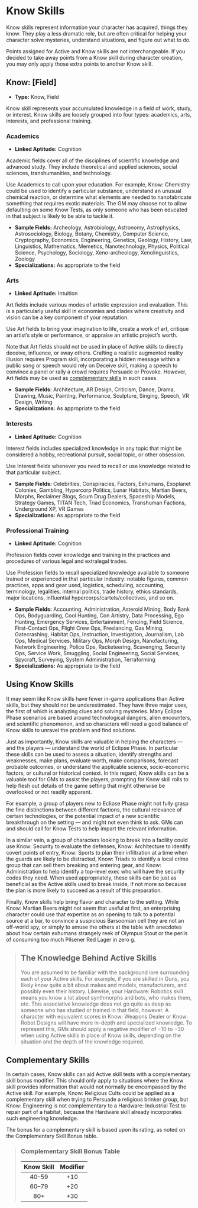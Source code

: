 # Know Skills

Know skills represent information your character has acquired, things they know. They play a less dramatic role, but are often critical for helping your character solve mysteries, understand situations, and figure out what to do.

Points assigned for Active and Know skills are not interchangeable. If you decided to take away points from a Know skill during character creation, you may only apply those extra points to another Know skill.

## Know: \[Field\]

<div class="stat-list">

- **Type:** Know, Field

Know skill represents your accumulated knowledge in a field of work, study, or interest. Know skills are loosely grouped into four types: academics, arts, interests, and professional training.

</div>

### Academics

<div class="stat-list">

- **Linked Aptitude:** Cognition

Academic fields cover all of the disciplines of scientific knowledge and advanced study. They include theoretical and applied sciences, social sciences, transhumanities, and technology.

Use Academics to call upon your education. For example, Know: Chemistry could be used to identify a particular substance, understand an unusual chemical reaction, or determine what elements are needed to nanofabricate something that requires exotic materials. The GM may choose not to allow defaulting on some Know Tests, as only someone who has been educated in that subject is likely to be able to tackle it.

- **Sample Fields:** Archeology, Astrobiology, Astronomy, Astrophysics, Astrosociology, Biology, Botany, Chemistry, Computer Science, Cryptography, Economics, Engineering, Genetics, Geology, History, Law, Linguistics, Mathematics, Memetics, Nanotechnology, Physics, Political Science, Psychology, Sociology, Xeno-archeology, Xenolinguistics, Zoology
- **Specializations:** As appropriate to the field

</div>

### Arts

<div class="stat-list">

- **Linked Aptitude:** Intuition

Art fields include various modes of artistic expression and evaluation. This is a particularly useful skill in economies and clades where creativity and vision can be a key component of your reputation.

Use Art fields to bring your imagination to life, create a work of art, critique an artist’s style or performance, or appraise an artistic project’s worth.

Note that Art fields should not be used in place of Active skills to directly deceive, influence, or sway others. Crafting a realistic augmented reality illusion requires Program skill, incorporating a hidden message within a public song or speech would rely on Deceive skill, making a speech to convince a panel or rally a crowd requires Persuade or Provoke. However, Art fields may be used as [complementary skills](#complementary-skills) in such cases.

- **Sample Fields:** Architecture, AR Design, Criticism, Dance, Drama, Drawing, Music, Painting, Performance, Sculpture, Singing, Speech, VR Design, Writing
- **Specializations:** As appropriate to the field

</div>

### Interests

<div class="stat-list">

- **Linked Aptitude:** Cognition

Interest fields includes specialized knowledge in any topic that might be considered a hobby, recreational pursuit, social topic, or other obsession.

Use Interest fields whenever you need to recall or use knowledge related to that particular subject.

- **Sample Fields:** Celebrities, Conspiracies, Factors, Exhumans, Exoplanet Colonies, Gambling, Hypercorp Politics, Lunar Habitats, Martian Beers, Morphs, Reclaimer Blogs, Scum Drug Dealers, Spaceship Models, Strategy Games, TITAN Tech, Triad Economics, Transhuman Factions, Underground XP, VR Games
- **Specializations:** As appropriate to the field

</div>

### Professional Training

<div class="stat-list">

- **Linked Aptitude:** Cognition

Profession fields cover knowledge and training in the practices and procedures of various legal and extralegal trades.

Use Profession fields to recall specialized knowledge available to someone trained or experienced in that particular industry: notable figures, common practices, apps and gear used, logistics, scheduling, accounting, terminology, legalities, internal politics, trade history, ethics standards, major locations, influential hypercorps/cartels/collectives, and so on.

- **Sample Fields:** Accounting, Administration, Asteroid Mining, Body Bank Ops, Bodyguarding, Cool Hunting, Con Artistry, Data Processing, Ego Hunting, Emergency Services, Entertainment, Fencing, Field Science, First-Contact Ops, Flight Crew Ops, Freelancing, Gas Mining, Gatecrashing, Habitat Ops, Instruction, Investigation, Journalism, Lab Ops, Medical Services, Military Ops, Morph Design, Nanofacturing, Network Engineering, Police Ops, Racketeering, Scavenging, Security Ops, Service Work, Smuggling, Social Engineering, Social Services, Spycraft, Surveying, System Administration, Terraforming
- **Specializations:** As appropriate to the field

</div>

## Using Know Skills

It may seem like Know skills have fewer in-game applications than Active skills, but they should not be underestimated. They have three major uses, the first of which is analyzing clues and solving mysteries. Many Eclipse Phase scenarios are based around technological dangers, alien encounters, and scientific phenomenon, and so characters will need a good balance of Know skills to unravel the problem and find solutions.

Just as importantly, Know skills are valuable in helping the characters — and the players — understand the world of Eclipse Phase. In particular these skills can be used to assess a situation, identify strengths and weaknesses, make plans, evaluate worth, make comparisons, forecast probable outcomes, or understand the applicable science, socio-economic factors, or cultural or historical context. In this regard, Know skills can be a valuable tool for GMs to assist the players, prompting for Know skill rolls to help flesh out details of the game setting that might otherwise be overlooked or not readily apparent.

For example, a group of players new to Eclipse Phase might not fully grasp the fine distinctions between different factions, the cultural relevance of certain technologies, or the potential impact of a new scientific breakthrough on the setting — and might not even think to ask. GMs can and should call for Know Tests to help impart the relevant information.

In a similar vein, a group of characters looking to break into a facility could use Know: Security to evaluate the defenses, Know: Architecture to identify covert points of entry, Know: Sports to plan their infiltration at a time when the guards are likely to be distracted, Know: Triads to identify a local crime group that can sell them breaking and entering gear, and Know: Administration to help identify a top-level exec who will have the security codes they need. When used appropriately, these skills can be just as beneficial as the Active skills used to break inside, if not more so because the plan is more likely to succeed as a result of this preparation.

Finally, Know skills help bring flavor and character to the setting. While Know: Martian Beers might not seem that useful at first, an enterprising character could use that expertise as an opening to talk to a potential source at a bar, to convince a suspicious Barsoomian cell they are not an off-world spy, or simply to amuse the others at the table with anecdotes about how certain exhumans strangely reek of Olympus Stout or the perils of consuming too much Pilsener Red Lager in zero g.

<blockquote>

## The Knowledge Behind Active Skills

You are assumed to be familiar with the background lore surrounding each of your Active skills. For example, if you are skilled in Guns, you likely know quite a bit about makes and models, manufacturers, and possibly even their history. Likewise, your Hardware: Robotics skill means you know a lot about synthmorphs and bots, who makes them, etc. This associative knowledge does not go quite as deep as someone who has studied or trained in that field, however. A character with equivalent scores in Know: Weapons Dealer or Know: Robot Designs will have more in-depth and specialized knowledge. To represent this, GMs should apply a negative modifier of −10 to −30 when using Active skills in place of Know skills, depending on the situation and the depth of the knowledge required.

</blockquote>

## Complementary Skills

In certain cases, Know skills can aid Active skill tests with a complementary skill bonus modifier. This should only apply to situations where the Know skill provides information that would not normally be encompassed by the Active skill. For example, Know: Religious Cults could be applied as a complementary skill when trying to Persuade a religious brinker group, but Know: Engineering is not complementary to a Hardware: Industrial Test to repair part of a habitat, because the Hardware skill already incorporates such engineering knowledge.

The bonus for a complementary skill is based upon its rating, as noted on the Complementary Skill Bonus table.

<blockquote class="table">

### Complementary Skill Bonus Table

| Know Skill | Modifier |
| :--------: | :------: |
|   40–59    |   +10    |
|   60–79    |   +20    |
|    80+     |   +30    |

</blockquote>

